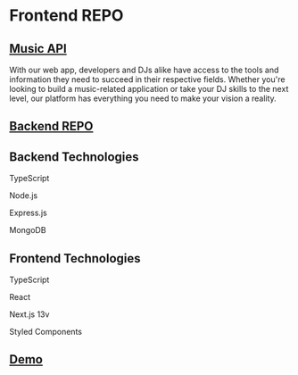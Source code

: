 # Frontend REPO 
## [Music API]()
With our web app, developers and DJs alike have access to the tools and information they need to succeed in their respective fields. Whether you're looking to build a music-related application or take your DJ skills to the next level, our platform has everything you need to make your vision a reality.

## [Backend REPO](https://github.com/MateuszZalobnik/MusicAPI)

## Backend Technologies

TypeScript

Node.js

Express.js

MongoDB

## Frontend Technologies

TypeScript

React

Next.js 13v

Styled Components


## [Demo]()
